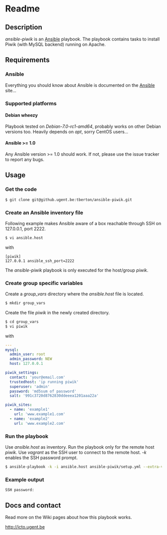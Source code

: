 # Readme

## Description

*ansible-piwik* is an [Ansible](http://ansible.cc) playbook.
The playbook contains tasks to install Piwik (with MySQL backend) running on Apache.

## Requirements

### Ansible

Everything you should know about Ansible is documented on the [Ansible](http://ansible.cc/docs/gettingstarted.html) site...

### Supported platforms

#### Debian wheezy

Playbook tested on *Debian-7.0-rc1-amd64*, probably works on other Debian versions too. Heavily depends on *apt*, sorry CentOS users...

#### Ansible >= 1.0

Any Ansible version >= 1.0 should work. If not, please use the issue tracker to report any bugs.

## Usage

### Get the code

```bash
$ git clone git@github.ugent.be:tberton/ansible-piwik.git
```

### Create an Ansible inventory file

Following example makes Ansible aware of a box reachable through SSH on 127.0.0.1, port 2222.

```bash
$ vi ansible.host
```

with

```
[piwik]
127.0.0.1 ansible_ssh_port=2222
```

The *ansible-piwik* playbook is only executed for the host/group *piwik*.

### Create group specific variables

Create a *group_vars* directory where the *ansible.host* file is located.

```bash
$ mkdir group_vars
```

Create the file *piwik* in the newly created directory.

```bash
$ cd group_vars
$ vi piwik
```

with

```yaml
---
mysql:
  admin_user: root
  admin_password: NEW
  host: 127.0.0.1

piwik_settings:
  contact: 'your@email.com'
  trustedhost: 'ip running piwik'
  superuser: 'admin'
  password: 'md5sum of password'
  salt: '991c3720d8762830ddeeea1201aaa22a'

piwik_sites:
  - name: 'example1'
    url: 'www.example1.com'
  - name: 'example2'
    url: 'www.example2.com'
```

### Run the playbook

Use *ansible.host* as inventory. Run the playbook only for the remote host *piwik*. Use *vagrant* as the SSH user to connect to the remote host. *-k* enables the SSH password prompt.

```bash
$ ansible-playbook -k -i ansible.host ansible-piwik/setup.yml --extra-vars="user=vagrant"
```

### Example output

```
SSH password: 

```

## Docs and contact

Read more on the Wiki pages about how this playbook works.

http://icto.ugent.be
